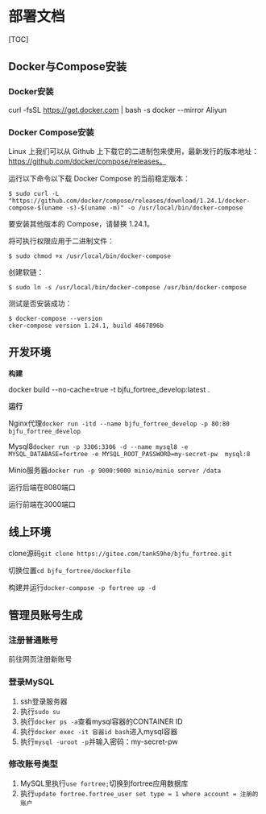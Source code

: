 # 部署文档

[TOC]

## Docker与Compose安装

### Docker安装

curl -fsSL https://get.docker.com | bash -s docker --mirror Aliyun

### Docker Compose安装

Linux 上我们可以从 Github 上下载它的二进制包来使用，最新发行的版本地址：https://github.com/docker/compose/releases。

运行以下命令以下载 Docker Compose 的当前稳定版本：

```
$ sudo curl -L "https://github.com/docker/compose/releases/download/1.24.1/docker-compose-$(uname -s)-$(uname -m)" -o /usr/local/bin/docker-compose
```

要安装其他版本的 Compose，请替换 1.24.1。

将可执行权限应用于二进制文件：

```
$ sudo chmod +x /usr/local/bin/docker-compose
```

创建软链：

```
$ sudo ln -s /usr/local/bin/docker-compose /usr/bin/docker-compose
```

测试是否安装成功：

```
$ docker-compose --version
cker-compose version 1.24.1, build 4667896b
```


## 开发环境

**构建**

docker build --no-cache=true -t bjfu_fortree_develop:latest .

**运行**

Nginx代理`docker run -itd --name bjfu_fortree_develop -p 80:80 bjfu_fortree_develop`

Mysql8`docker run -p 3306:3306 -d --name mysql8 -e MYSQL_DATABASE=fortree -e MYSQL_ROOT_PASSWORD=my-secret-pw  mysql:8`

Minio服务器`docker run -p 9000:9000 minio/minio server /data`

运行后端在8080端口

运行前端在3000端口

## 线上环境

clone源码`git clone https://gitee.com/tank59he/bjfu_fortree.git`

切换位置`cd bjfu_fortree/dockerfile`

构建并运行`docker-compose -p fortree up -d`

## 管理员账号生成

### 注册普通账号

前往网页注册新账号

### 登录MySQL

1. ssh登录服务器
2. 执行`sudo su`
3. 执行`docker ps -a`查看mysql容器的CONTAINER ID
4. 执行`docker exec -it 容器id bash`进入mysql容器
5. 执行`mysql -uroot -p`并输入密码：my-secret-pw

### 修改账号类型

1. MySQL里执行`use fortree;`切换到fortree应用数据库
2. 执行`update fortree.fortree_user set type = 1 where account = 注册的账户`

